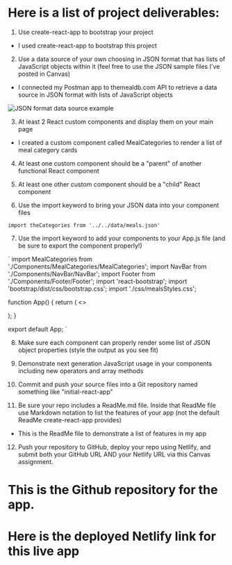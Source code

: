 
# Here is a list of project deliverables: 



1. Use create-react-app to bootstrap your project

* I used create-react-app to bootstrap this project

2. Use a data source of your own choosing in JSON format that has lists of JavaScript objects within it (feel free to use the JSON sample files I've posted in Canvas)

* I connected my Postman app to themealdb.com API to retrieve a data source in JSON format with lists of JavaScript objects 

![JSON format data source example](source/images/jsondata.PNG)


3. At least 2 React custom components and display them on your main page

* I created a custom component called MealCategories to render a list of meal category cards

4. At least one custom component should be a "parent" of another functional React component


5. At least one other custom component should be a "child" React component


6. Use the import keyword to bring your JSON data into your component files

`import theCategories from '../../data/meals.json'`


7. Use the import keyword to add your components to your App.js file (and be sure to export the component properly!)


` import MealCategories from './Components/MealCategories/MealCategories'; 
import NavBar from './Components/NavBar/NavBar';
import Footer from './Components/Footer/Footer'; 
import 'react-bootstrap';
import 'bootstrap/dist/css/bootstrap.css';
import './css/mealsStyles.css'; 


function App() {
  return (
   <>
    <NavBar />
   <MealCategories />
   <Footer />
   </>
  );
}

export default App;   `


8. Make sure each component can properly render some list of JSON object properties (style the output as you see fit)



9. Demonstrate next generation JavaScript usage in your components including new operators and array methods


10. Commit and push your source files into a Git repository named something like "initial-react-app"


11. Be sure your repo includes a ReadMe.md file.  Inside that ReadMe file use Markdown notation to list the features of your app (not the default ReadMe create-react-app provides)

* This is the ReadMe file to demonstrate a list of features in my app


12. Push your repository to GitHub, deploy your repo using Netlify, and submit both your GitHub URL AND your Netlify URL via this Canvas assignment.

# This is the Github repository for the app. 

# Here is the deployed Netlify link for this live app 
